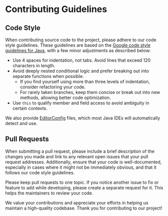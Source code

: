 # Contributing Guidelines

## Code Style

When contributing source code to the project, please adhere to our code style guidelines. These guidelines are based on
the [Google code style guidelines for Java](https://google.github.io/styleguide/javaguide.html), with a few minor
adjustments as described below:

- Use 4 spaces for indentation, not tabs. Avoid lines that exceed 120 characters in length.
- Avoid deeply nested conditional logic and prefer breaking out into separate functions when possible.
    - If you find yourself using more than three levels of indentation, consider refactoring your code.
    - For rarely taken branches, keep them concise or break out into new methods, allowing better code optimization.
- Use `this` to qualify member and field access to avoid ambiguity in certain contexts.

We also provide [EditorConfig](https://editorconfig.org/) files, which most Java IDEs will automatically detect and use.

## Pull Requests

When submitting a pull request, please include a brief description of the changes you made and link to any relevant open
issues that your pull request addresses. Additionally, ensure that your code is well-documented, especially in cases
where it might not be immediately obvious, and that it follows our code style guidelines.

Please keep pull requests to one topic. If you notice another issue to fix or feature to add while developing, please
create a separate request for it. This helps the maintainers to review your code.

We value your contributions and appreciate your efforts in helping us maintain a high-quality codebase. Thank you for
contributing to our project!